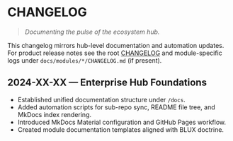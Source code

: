 # CHANGELOG

> *Documenting the pulse of the ecosystem hub.*

This changelog mirrors hub-level documentation and automation updates. For product release notes see the root [CHANGELOG](../CHANGELOG.md) and module-specific logs under `docs/modules/*/CHANGELOG.md` (if present).

## 2024-XX-XX — Enterprise Hub Foundations
- Established unified documentation structure under `/docs`.
- Added automation scripts for sub-repo sync, README file tree, and MkDocs index rendering.
- Introduced MkDocs Material configuration and GitHub Pages workflow.
- Created module documentation templates aligned with BLUX doctrine.
